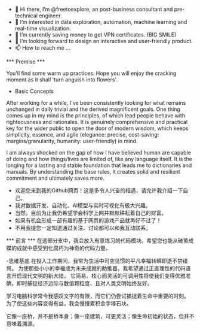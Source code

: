 - 👋 Hi there, I’m @freetoexplore, an post-business consultant and pre-technical engineer.
- 👀 I’m interested in data exploration, automation, machine learning and real-time visualization.
- 🌱 I’m currently saving money to get VPN certificates. (BIG SMILE)
- 💞️ I’m looking forward to design an interactive and user-friendly product. 
- 📫 How to reach me ...

*** Premise ***

You'll find some warm up practices. Hope you will enjoy the cracking moment as it shall 'turn anguish into flowers'.

- Basic Concepts

After working for a while, I've been consistently looking for what remains unchanged in daily trivial and the derived magnificent goals. 
One thing comes up in my mind is the principles, of which lead people behave with righteousness and rationales.
It is genuinely comprehensive and practical key for the wider public to open the door of modern wisdom, 
which keeps simplicity, essence, and agile (elegance: precise, cost-saving: margins/granularity, humanity: user-friendly) in mind.

I am always shocked on the gap of how I have believed human are capable of doing and how things/lives are limited of, like any language itself. 
It is the longing for a lasting and stable foundation that leads me to dictionaries and manuals. By understanding the base rules, it creates solid and resilient commitment and ultimately saves more.

- 欢迎您来到我的Github网页！这是多令人兴奋的相遇，请允许我介绍一下自己。
- 我对数据开发、自动化、AI模型与实时可视化有极大兴趣。
- 当然，目前为止我仍希望学会科学上网并默默耕耘着自己的财富。
- 如果有机会形成一部有趣的基于网页的游戏产品就再好不过了！
- 不用我提您一定知道通过关注、讨论都可以和我互动联系。

*** 前言 ***
在这部分支中，我会放入有意练习的代码模块。希望您也能从破茧成蝶的成就中感受到化腐朽为神奇的代码力量。

-思维基底
在投入工作期间，我常为生活中司空见惯的平凡幸福转瞬即逝不禁错愕。
为使那些小小的幸福成为未来成就的助推器，我希望通过正直理性的代码语言开启现代文明的新大陆。
它简易、核心而灵活的可调用性将使我们变得优雅准确，即时捕捉经济边际与数值颗粒度、且对人类文明始终友好。

学习电脑科学常令我感叹文字的有限，而它们仍尝试捕捉着生命中重要的时刻。
为了使这些内容变得有益，我会慢慢累积金字塔石块。

它像一座桥，并不是桥本身；像一座建筑，可更灵活；像生命初始的状态，但并不意味着溯源。

<!---
freetoexplore/freetoexplore is a ✨ special ✨ repository because its `README.md` (this file) appears on your GitHub profile.
You can click the Preview link to take a look at your changes.
--->
